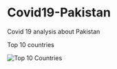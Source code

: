 # Covid19-Pakistan
Covid 19 analysis about Pakistan

Top 10 countries

![Top 10 Countries](https://github.com/fahadalisarwar1/Covid19-Pakistan/blob/master/images/1_Covid-19_top_10_countries.png)
